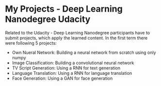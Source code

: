 # My Projects - Deep Learning Nanodegree Udacity

Related to the Udacity - Deep Learning Nanodegree participants have to submit projects, which apply the learned content.
In the first term there were following 5 projects:
* Own Nueral Network: Building a neural network from scratch using only numpy
* Image Classification: Building a convolutional neural network
* TV Script Generation: Using a RNN for text generation
* Language Translation: Using a RNN for language translation
* Face Generation: Using a GAN for face generation
